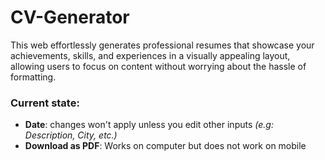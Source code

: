 # CV-Generator
This web effortlessly generates professional resumes that showcase your achievements, skills, and experiences in a visually appealing layout, allowing users to focus on content without worrying about the hassle of formatting.

### Current state:
- **Date**: changes won't apply unless you edit other inputs *(e.g: Description, City, etc.)*
- **Download as PDF**: Works on computer but does not work on mobile

